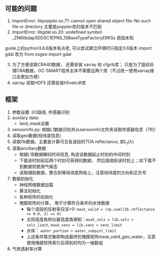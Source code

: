 <!--
 * @Author: yshi
 * @Date: 2022-07-26 10:49:21
 * @LastEditTime: 2022-07-26 10:49:21
 * @LastEditors: 
 * @Description:
 * @FilePath: /yshi/internship_work/oc_smart/Python_Linux/record.md
-->
## 可能的问题

1. ImportError: libpoppler.so.71: cannot open shared object file: No such file or directory
    主要是poppler库的版本不匹配
2. ImportError: libgdal.so.20: undefined symbol: _ZN6libdap3DDSC1EPNS_15BaseTypeFactoryERKSs
    原因未知

guide上的python3.6.6版本有点老, 可以尝试建立环境时只指定3.6版本
import gdal 改为 from osgeo import gdal

3. 为了方便读取CRA40数据， 还需安装 xarray 和 cfgrib库； 只是为了提前处理CRA数据，OC-SMART程序主体不需要这两个库（不过统一使用xarray接口会更加方便）
4. xarray 读取HDF5 还需安装h5netcdf库

## 框架
1. 参数设置: I/O路径, 传感器识别
2. auxilary data:
   + land_mask设置
3. sensorinfo.py: 根据L1数据识别并从sensorinfo文件夹读取传感器信息（7列）
4. 读取geo数据(经纬度信息)
5. 读取l1b数据，主要是计算可见各波段的TOA reflectance, 即$L_t(\lambda)$
6. 读取ancillary数据
   + 根据L1B数据解码时间信息, 构造该数据起止时刻的中间时刻
   + 下载该时刻前后两个时刻可获得的数据， 然后插值到该时刻上；如下载不到数据则使用气候态
   + 读取辅助数据，整合到等经纬度网格上，注意经纬度的方向和正负号
7. 数据初始化
   + 神经网络数据加载
   + 算法初始化
   + 各种矩阵的初始化
   + 掩膜矩阵的计算， 用于计算符合条件的水体数据
     + 每个波段的反射率应该>0: `mask_valid = (np.sum(l1b.reflectance <= 0.0, 2) == 0)` 
     + 太阳高度角和仪器高度角限制：`mask_solz = l1b.solz < solz_limit`, `mask_senz = l1b.senz < senz_limit`
     + 水体： `water_portion > water_subpixl_limit`
     + 上述条件取交集即构成最终的掩膜矩阵mask_valid_geo_water，注意使用掩膜矩阵索引后得到的均为一维数组
8. 气体透射率计算
